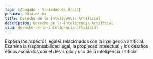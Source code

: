 ```yaml
---
tags: [Abogado - Variedad de Áreas]
pubDate: 2024-01-04
title: Derecho de la Inteligencia Artificial
description: Derecho de la Inteligencia Artificial
slug: derecho-de-la-inteligencia-artificial
---
```


Explora los aspectos legales relacionados con la inteligencia artificial. Examina la responsabilidad legal, la propiedad intelectual y los desafíos éticos asociados con el desarrollo y uso de la inteligencia artificial.
